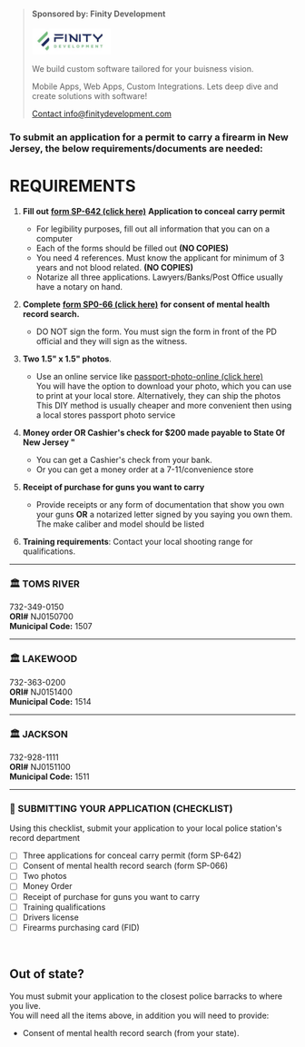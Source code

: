 
  > <div class="container">
  >  <h4><b>Sponsored by: Finity Development </b></h4>
  >     <img src="https://github.com/613WePleadTheSecond/ccwnj/blob/main/teams_preview_logo.jpg?raw=true" alt="Avatar" style="height: 45px;">
  >  <p>We build custom software tailored for your buisness vision. </p>
  >  <p>Mobile Apps, Web Apps, Custom Integrations. Lets deep dive and create solutions with software!</p>
  >  <a href="mailto:info@finitydevelopment.com?subject=Inquiry&body=Hey%2C%20id%20like%20to%20inquire%20about%20custom%20software">Contact info@finitydevelopment.com</a>
 > </div> 


### To submit an application for a permit to carry a firearm in New Jersey, the below requirements/documents are needed:

# **REQUIREMENTS**

1. **Fill out** [**form SP-642 (click here)**](https://github.com/mayerlench/ccwnj/raw/main/sp-642.pdf) **Application to conceal carry permit**
    - For legibility purposes, fill out all information that you can on a computer
    - Each of the forms should be filled out **(NO COPIES)**
    - You need 4 references. Must know the applicant for minimum of 3 years and not blood related. **(NO COPIES)**
    - Notarize all three applications. Lawyers/Banks/Post Office usually have a notary on hand.
1. **Complete** [**form SP0-66 (click here)**](https://github.com/mayerlench/ccwnj/raw/main/sp-066.pdf) **for consent of mental health record search.**
    - DO NOT sign the form. You must sign the form in front of the PD official and they will sign as the witness.
1. **Two 1.5&quot; x 1.5&quot; photos**. 
    - Use an online service like [passport-photo-online (click here)](https://passport-photo.online/en-ph/photo-1,5x1,5-inch)  
      You will have the option to download your photo, which you can use to print at your local store. Alternatively, they can ship the photos  
      This DIY method is usually cheaper and more convenient then using a local stores passport photo service
1. **Money order OR Cashier&#39;s check for $200 made payable to State Of New Jersey <ask local pd for this>&quot;**
    - You can get a Cashier&#39;s check from your bank.
    - Or you can get a money order at a 7-11/convenience store
1. **Receipt of purchase for guns you want to carry**
   - Provide receipts or any form of documentation that show you own your guns
 **OR** a notarized letter signed by you saying you own them. The make caliber and model should be listed

1. **Training requirements**: Contact your local shooting range for qualifications.

---  

### 🏛️ **TOMS RIVER**  
732-349-0150    
**ORI#** NJ0150700  
**Municipal Code:** 1507  

---  

### 🏛️ **LAKEWOOD**  
732-363-0200  
**ORI#** NJ0151400  
**Municipal Code:** 1514  

---  

### 🏛️ **JACKSON**  
732-928-1111  
**ORI#** NJ0151100  
**Municipal Code:** 1511    

---  

### 🔵 SUBMITTING YOUR APPLICATION (CHECKLIST)
Using this checklist, submit your application to your local police station's record department  
- [ ] Three applications for conceal carry permit (form SP-642)
- [ ] Consent of mental health record search (form SP-066)
- [ ] Two photos
- [ ] Money Order
- [ ] Receipt of purchase for guns you want to carry
- [ ] Training qualifications
- [ ] Drivers license
- [ ] Firearms purchasing card (FID)
<br/> 

 ## Out of state?  
 You must submit your application to the closest police barracks to where you live.  
 You will need all the items above, in addition you will need to provide:
- Consent of mental health record search (from your state).  
<br/> 

